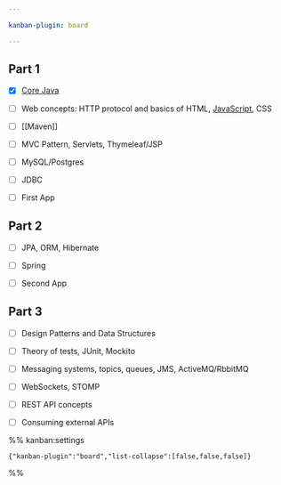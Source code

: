 ```yaml
---

kanban-plugin: board

---
```


## Part 1

- [x] [Core Java](obsidian://open?vault=DSA%20with%20Java&file=Day%200%2F_First%20Java%20Program%20-%20Input-Output%2C%20Debugging%20and%20Datatypes)
- [ ] Web concepts: HTTP protocol and basics of HTML, [JavaScript](), CSS
- [ ] [[Maven]]
- [ ] MVC Pattern, Servlets, Thymeleaf/JSP
- [ ] MySQL/Postgres
- [ ] JDBC
- [ ] First App


## Part 2

- [ ] JPA, ORM, Hibernate
- [ ] Spring
- [ ] Second App


## Part 3

- [ ] Design Patterns and Data Structures
- [ ] Theory of tests, JUnit, Mockito
- [ ] Messaging systems, topics, queues, JMS, ActiveMQ/RbbitMQ
- [ ] WebSockets, STOMP
- [ ] REST API concepts
- [ ] Consuming external APIs




%% kanban:settings
```
{"kanban-plugin":"board","list-collapse":[false,false,false]}
```
%%